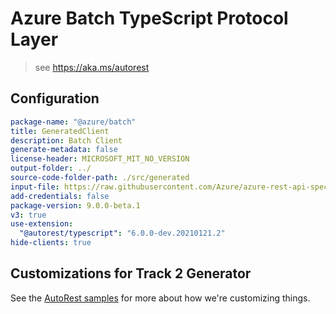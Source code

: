 # Azure Batch TypeScript Protocol Layer

> see https://aka.ms/autorest

## Configuration

```yaml
package-name: "@azure/batch"
title: GeneratedClient
description: Batch Client
generate-metadata: false
license-header: MICROSOFT_MIT_NO_VERSION
output-folder: ../
source-code-folder-path: ./src/generated
input-file: https://raw.githubusercontent.com/Azure/azure-rest-api-specs/master/specification/batch/data-plane/Microsoft.Batch/stable/2020-09-01.12.0/BatchService.json
add-credentials: false
package-version: 9.0.0-beta.1
v3: true
use-extension:
  "@autorest/typescript": "6.0.0-dev.20210121.2"
hide-clients: true
```

## Customizations for Track 2 Generator

See the [AutoRest samples](https://github.com/Azure/autorest/tree/master/Samples/3b-custom-transformations)
for more about how we're customizing things.
